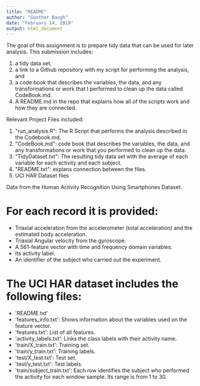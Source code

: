 ```yaml
---
title: "README"
author: "Gunther Baugh"
date: "February 14, 2019"
output: html_document
---
```

The goal of this assignment is to prepare tidy data that can be used for later analysis. This submission includes: 
1) a tidy data set, 
2) a link to a Github repository with my script for performing the analysis, and 
3) a code book that describes the variables, the data, and any transformations or work that I performed to clean up the data called CodeBook.md. 
4) A README.md in the repo that explains how all of the scripts work and how they are connected.

Relevant Project Files included:
1. "run_analysis.R": The R Script that performs the analysis described in the Codebook.md. 
2. "CodeBook.md": code book that describes the variables, the data, and any transformations or work that you performed to clean up the data. 
3. "TidyDataset.txt": The resulting tidy data set with the average of each variable for each activity and each subject. 
4. "README.txt": explans connection between the files. 
5. UCI HAR Dataset files



Data from the Human Activity Recognition Using Smartphones Dataset.

For each record it is provided:
======================================

- Triaxial acceleration from the accelerometer (total acceleration) and the estimated body acceleration.
- Triaxial Angular velocity from the gyroscope. 
- A 561-feature vector with time and frequency domain variables. 
- Its activity label. 
- An identifier of the subject who carried out the experiment.

The UCI HAR dataset includes the following files:
=========================================

- 'README.txt'
- 'features_info.txt': Shows information about the variables used on the feature vector.
- 'features.txt': List of all features.
- 'activity_labels.txt': Links the class labels with their activity name.
- 'train/X_train.txt': Training set.
- 'train/y_train.txt': Training labels.
- 'test/X_test.txt': Test set.
- 'test/y_test.txt': Test labels.
- 'train/subject_train.txt': Each row identifies the subject who performed the activity for each window sample. Its range is from 1 to 30. 
